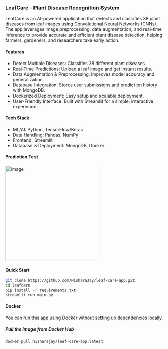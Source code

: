 ### LeafCare - Plant Disease Recognition System

LeafCare is an AI-powered application that detects and classifies 38 plant diseases from leaf images using Convolutional Neural Networks (CNNs). The app leverages image preprocessing, data augmentation, and real-time inference to provide accurate and efficient plant disease detection, helping farmers, gardeners, and researchers take early action.

#### Features
- Detect Multiple Diseases: Classifies 38 different plant diseases.
- Real-Time Predictions: Upload a leaf image and get instant results.
- Data Augmentation & Preprocessing: Improves model accuracy and generalization.
- Database Integration: Stores user submissions and prediction history with MongoDB.
- Dockerized Deployment: Easy setup and scalable deployment.
- User-Friendly Interface: Built with Streamlit for a simple, interactive experience.

#### Tech Stack
- ML/AI: Python, TensorFlow/Keras
- Data Handling: Pandas, NumPy
- Frontend: Streamlit
- Database & Deployment: MongoDB, Docker
  
#### Prediction Test
<img width="300" height="auto" alt="image" src="https://github.com/user-attachments/assets/e89c5cd5-6169-42f5-a373-9f03fce7cece" />

#### Quick Start
```bash
git clone https://github.com/NisharaJay/leaf-care-app.git
cd leafcare
pip install -r requirements.txt
streamlit run main.py
```

#### Docker
You can run this app using Docker without setting up dependencies locally.

##### Pull the image from Docker Hub
```bash
docker pull nisharajay/leaf-care-app:latest


